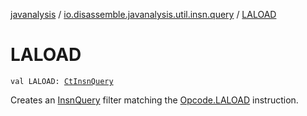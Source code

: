 [javanalysis](../index.md) / [io.disassemble.javanalysis.util.insn.query](index.md) / [LALOAD](./-l-a-l-o-a-d.md)

# LALOAD

`val LALOAD: `[`CtInsnQuery`](-ct-insn-query/index.md)

Creates an [InsnQuery](-insn-query/index.md) filter matching the [Opcode.LALOAD](#) instruction.

